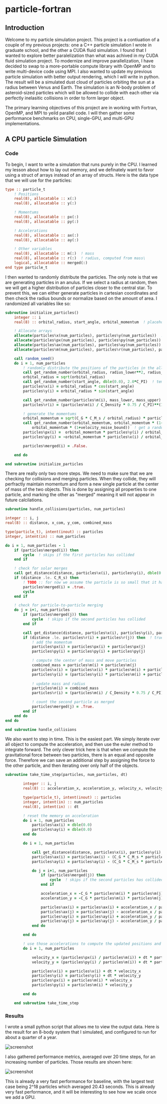 # particle-fortran

## Introduction

Welcome to my particle simulation project. This project is a contiuation of a couple of my previous projects: one a C++ particle simulation I wrote in graduate school, and the other a CUDA fluid simulation. I found that I wanted to explore better paralelization than what was achived in my CUDA fluid simulation project. To modernize and improve parallelization, I have decided to swap to a more-portable compute library with OpenMP and to write multi-device code using MPI. I also wanted to update my previous particle simulation with better output rendering, which I will write in python. The result will be a simulated dust cloud of particles orbiting the sun at a radius between Venus and Earth. The simulation is an N-body problem of asteroid-sized particles which will be allowed to collide with each other via perfectly inelasitic collisions in order to form larger object.

The primary learning objectives of this project are in working with Fortran, OpenMP, and MPI to yeild parallel code. I will then gather some performance benchmarks on CPU, single-GPU, and multi-GPU implementations.

## A CPU particle Simulation

### Code

To begin, I want to write a simulation that runs purely in the CPU. I learned my lesson about how to lay out memory, and we definately want to favor using a struct of arrays instead of an array of structs. Here is the data type that we will use for the particles:

```fortran
type :: particle_t
    ! Positions
    real(8), allocatable :: x(:)
    real(8), allocatable :: y(:)

    ! Momentums
    real(8), allocatable :: px(:)
    real(8), allocatable :: py(:)

    ! Accelerations
    real(8), allocatable :: ax(:)
    real(8), allocatable :: ay(:)

    ! Other variables
    real(8), allocatable :: m(:)  ! mass
    real(8), allocatable :: r(:)  ! radius, computed from mass\
    logical, allocatable :: merged(:)
end type particle_t
```

I then wanted to randomly distribute the particles. The only note is that we are generating particles in an anulus. If we select a radius at random, then we will get a higher distribution of particles closer to the central star. To prevent this, we can either generate particles in cartesian coordinates and then check the radius bounds or normalize based on the amount of area. I randomized all variables like so:

```fortran
subroutine initialize_particles()
    integer :: i
    real(8) :: orbital_radius, start_angle, orbital_momentum  ! placeholders for random number generator

    ! Allocate arrays
    allocate(particles%x(num_particles), particles%y(num_particles))  ! positions
    allocate(particles%px(num_particles), particles%py(num_particles))  ! momentums
    allocate(particles%ax(num_particles), particles%ay(num_particles))  ! accelerations
    allocate(particles%m(num_particles), particles%r(num_particles), particles%merged(num_particles))  ! other

    call random_seed()
    do i = 1, num_particles
        ! randomly distribute the positions of the particles in the allowed anulus
        call get_random_number(orbital_radius, radius_lower**2, radius_upper**2)  ! temp radius
        orbital_radius = sqrt(orbital_radius)
        call get_random_number(start_angle, dble(0.0), 2.0*C_PI)  ! temp angle
        particles%x(i) = orbital_radius * cos(start_angle)
        particles%y(i) = orbital_radius * sin(start_angle)

        call get_random_number(particles%m(i), mass_lower, mass_upper)  ! evenly distribute the mass
        particles%r(i) = (particles%m(i) / C_Density * 0.75 / C_PI)**(1.0/3.0)  ! compute the size of the object from the mass and density

        ! generate the momentums
        orbital_momentum = sqrt(C_G * C_M_s / orbital_radius) * particles%m(i)  ! compute the optimal orbital momentum magnitude from the mass and orbital radius
        call get_random_number(orbital_momentum, orbital_momentum * (1-velocity_noise_bound), &
            orbital_momentum * (1+velocity_noise_bound))  ! get a random momentum magnitude
        particles%px(i) =  orbital_momentum * particles%y(i) / orbital_radius  ! assign x and y momentum to be in 
        particles%py(i) = -orbital_momentum * particles%x(i) / orbital_radius

        particles%merged(i) = .False.

    end do

end subroutine initialize_particles
```

There are really only two more steps. We need to make sure that we are checking for collisions and merging particles. When they collide, they will perfractly maintain momentum and form a new single particle at the center of mass of the two objects. This is done by assigning all properties to one particle, and marking the other as "merged" meaning it will not appear in future calcilations.

```fortran
subroutine handle_collisions(particles, num_particles)

integer :: i, j
real(8) :: distance, x_com, y_com, combined_mass

type(particle_t), intent(inout) :: particles
integer, intent(in) :: num_particles

do i = 1, num_particles - 1
    if (particles%merged(i)) then
        cycle  ! skips if the first particles has collided
    end if

    ! check for solar merges
    call get_distance(distance, particles%x(i), particles%y(i), dble(0.0), dble(0.0))
    if (distance .le. C_R_s) then
        ! TODO :: for now we assume the particle is so small that it has no mass comapred to sun
        particles%merged(i) = .true.
        cycle
    end if

    ! check for particle-to-particle merging
    do j = i+1, num_particles
        if (particles%merged(j)) then
            cycle  ! skips if the second particles has collided
        end if

        call get_distance(distance, particles%x(i), particles%y(i), particles%x(j), particles%y(j))
        if (distance .le. particles%r(i) + particles%r(j)) then  ! true if they should collide perfectly inelasically
            ! add the momentum
            particles%px(i) = particles%px(i) + particles%px(j)
            particles%py(i) = particles%py(i) + particles%py(j)

            ! compute the center of mass and move particles
            combined_mass = particles%m(i) + particles%m(j)
            particles%x(i) = (particles%x(i) * particles%m(i) + particles%x(j) * particles%m(j)) / combined_mass
            particles%y(i) = (particles%y(i) * particles%m(i) + particles%y(j) * particles%m(j)) / combined_mass
            
            ! update mass and radius
            particles%m(i) = combined_mass
            particles%r(i) = (particles%m(i) / C_Density * 0.75 / C_PI)**(1.0/3.0)

            ! count the second particle as merged
            particles%merged(j) = .True.
        end if
    end do
end do

end subroutine handle_collisions
```

We also want to step in time. This is the easiest part. We simply iterate over all object to compute the acceleration, and then use the euler method to integrate forward. The only clever trick here is that when we compute the gravitational force between two particles, there is an equal and opposite force. Therefore we can save an additional step by assigning the force to the other particle, and then iterating over only half of the objects.

```fortran
subroutine take_time_step(particles, num_particles, dt)

        integer :: i, j
        real(8) :: acceleration_x, acceleration_y, velocity_x, velocity_y, distance

        type(particle_t), intent(inout) :: particles
        integer, intent(in) :: num_particles
        real(8), intent(in) :: dt

        ! reset the memory on acceleration
        do i = 1, num_particles
            particles%ax(i) = dble(0.0)
            particles%ay(i) = dble(0.0)
        end do

        do i = 1, num_particles

            call get_distance(distance, particles%x(i), particles%y(i), dble(0.0), dble(0.0))
            particles%ax(i) = particles%ax(i) - (C_G * C_M_s * particles%x(i) / (distance**3))
            particles%ay(i) = particles%ay(i) - (C_G * C_M_s * particles%y(i) / (distance**3))

            do j = i+1, num_particles
                if (particles%merged(j)) then
                    cycle  ! skips if the second particles has collided
                end if

                acceleration_x = -C_G * particles%m(i) * particles%m(j) * (particles%x(i) - particles%x(j)) / (distance**3)
                acceleration_y = -C_G * particles%m(i) * particles%m(j) * (particles%y(i) - particles%y(j)) / (distance**3)

                particles%ax(i) = particles%ax(i) + acceleration_x / particles%m(i)
                particles%ax(j) = particles%ax(j) - acceleration_x / particles%m(j)
                particles%ay(i) = particles%ay(i) + acceleration_y / particles%m(i)
                particles%ay(j) = particles%ay(j) - acceleration_y / particles%m(j)
            end do

        end do

        ! use those accelerations to compute the updated positions and momentums using eulers method
        do i = 1, num_particles

            velocity_x = (particles%px(i) / particles%m(i)) + dt * particles%ax(i)
            velocity_y = (particles%py(i) / particles%m(i)) + dt * particles%ay(i)

            particles%x(i) = particles%x(i) + dt * velocity_x
            particles%y(i) = particles%y(i) + dt * velocity_y
            particles%px(i) = particles%m(i) * velocity_x
            particles%py(i) = particles%m(i) * velocity_y

        end do

    end subroutine take_time_step
```

### Results

I wrote a small python script that allows me to view the output data. Here is the result for an 8-body system that I simulated, and configured to run for about a quarter of a year.

![screenshot](docs/8_body_orbit.png)

I also gathered performance metrics, averaged over 20 time steps, for an increasing number of particles. Those results are shown here:

![screenshot](docs/cpu_scaling_performance.png)

This is already a very fast performance for baseline, with the largest test case being 2^18 particles which averaged 20.43 seconds. This is already very fast performance, and it will be interesting to see how we scale once we add a GPU.